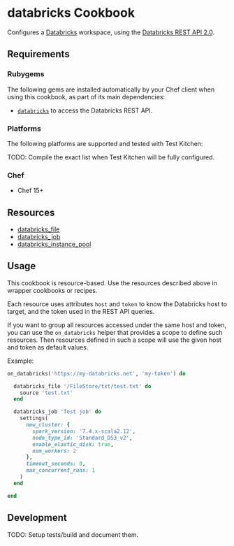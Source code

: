 # databricks Cookbook

Configures a [Databricks](https://databricks.com/) workspace, using the [Databricks REST API 2.0](https://docs.databricks.com/dev-tools/api/index.html).

## Requirements

### Rubygems

The following gems are installed automatically by your Chef client when using this cookbook, as part of its main dependencies:

- [`databricks`](https://github.com/Muriel-Salvan/databricks) to access the Databricks REST API.

### Platforms

The following platforms are supported and tested with Test Kitchen:

TODO: Compile the exact list when Test Kitchen will be fully configured.

### Chef

- Chef 15+

## Resources

- [databricks_file](documentation/databricks_file.md)
- [databricks_job](documentation/databricks_job.md)
- [databricks_instance_pool](documentation/databricks_instance_pool.md)

## Usage

This cookbook is resource-based. Use the resources described above in wrapper cookbooks or recipes.

Each resource uses attributes `host` and `token` to know the Databricks host to target, and the token used in the REST API queries.

If you want to group all resources accessed under the same host and token, you can use the `on_databricks` helper that provides a scope to define such resources.
Then resources defined in such a scope will use the given host and token as default values.

Example:
```ruby
on_databricks('https://my-databricks.net', 'my-token') do

  databricks_file '/FileStore/txt/test.txt' do
    source 'test.txt'
  end

  databricks_job 'Test job' do
    settings(
      new_cluster: {
        spark_version: '7.4.x-scala2.12',
        node_type_id: 'Standard_DS3_v2',
        enable_elastic_disk: true,
        num_workers: 2
      },
      timeout_seconds: 0,
      max_concurrent_runs: 1
    )
  end

end
```

## Development

TODO: Setup tests/build and document them.
